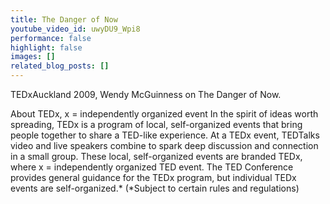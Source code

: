 ```yaml
---
title: The Danger of Now
youtube_video_id: uwyDU9_Wpi8
performance: false
highlight: false
images: []
related_blog_posts: []
---
```


TEDxAuckland 2009, Wendy McGuinness on The Danger of Now.

About TEDx, x = independently organized event
In the spirit of ideas worth spreading, TEDx is a program of local, self-organized events that bring people together to share a TED-like experience. At a TEDx event, TEDTalks video and live speakers combine to spark deep discussion and connection in a small group. These local, self-organized events are branded TEDx, where x = independently organized TED event. The TED Conference provides general guidance for the TEDx program, but individual TEDx events are self-organized.* (*Subject to certain rules and regulations)
